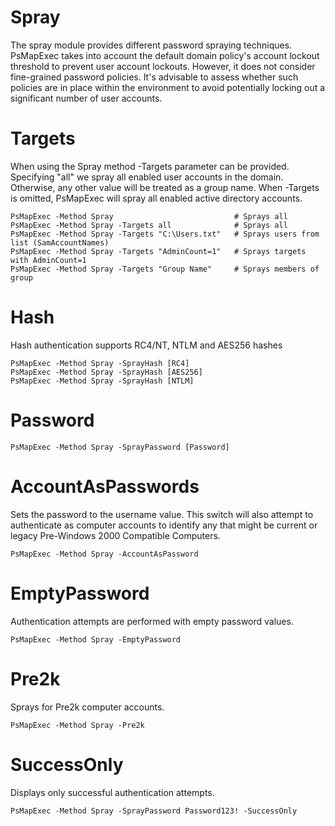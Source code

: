 # Spray

The spray module provides different password spraying techniques. PsMapExec takes into account the default domain policy's account lockout threshold to prevent user account lockouts. However, it does not consider fine-grained password policies. It's advisable to assess whether such policies are in place within the environment to avoid potentially locking out a significant number of user accounts.

# Targets

When using the Spray method -Targets parameter can be provided. Specifying "all" we spray all enabled user accounts in the domain. Otherwise, any other value will be treated as a group name. When -Targets is omitted, PsMapExec will spray all enabled active directory accounts.

    PsMapExec -Method Spray                           # Sprays all
    PsMapExec -Method Spray -Targets all              # Sprays all
    PsMapExec -Method Spray -Targets "C:\Users.txt"   # Sprays users from list (SamAccountNames)
    PsMapExec -Method Spray -Targets "AdminCount=1"   # Sprays targets with AdminCount=1
    PsMapExec -Method Spray -Targets "Group Name"     # Sprays members of group

# Hash

Hash authentication supports RC4/NT, NTLM and AES256 hashes

    PsMapExec -Method Spray -SprayHash [RC4]
    PsMapExec -Method Spray -SprayHash [AES256]
    PsMapExec -Method Spray -SprayHash [NTLM]

# Password

    PsMapExec -Method Spray -SprayPassword [Password]

# AccountAsPasswords

Sets the password to the username value. This switch will also attempt to authenticate as computer accounts to identify any that might be current or legacy Pre-Windows 2000 Compatible Computers.

    PsMapExec -Method Spray -AccountAsPassword

# EmptyPassword

Authentication attempts are performed with empty password values.

    PsMapExec -Method Spray -EmptyPassword

# Pre2k

Sprays for Pre2k computer accounts.

    PsMapExec -Method Spray -Pre2k

# SuccessOnly

Displays only successful authentication attempts.

    PsMapExec -Method Spray -SprayPassword Password123! -SuccessOnly
